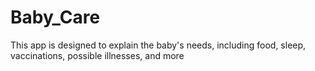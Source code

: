 # Baby_Care
 This app is designed to explain the baby's needs, including food, sleep, vaccinations, possible illnesses, and more
